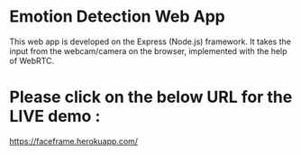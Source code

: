 # Emotion Detection Web App
This web app is developed on the Express (Node.js) framework.
It takes the input from the webcam/camera on the browser, implemented with the help of WebRTC.

# Please click on the below URL for the LIVE demo :
https://faceframe.herokuapp.com/
